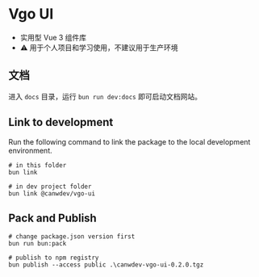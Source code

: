 # Vgo UI

- 实用型 Vue 3 组件库
- ⚠️ 用于个人项目和学习使用，不建议用于生产环境

## 文档

进入 `docs` 目录，运行 `bun run dev:docs` 即可启动文档网站。

## Link to development

Run the following command to link the package to the local development environment.

```shell
# in this folder
bun link

# in dev project folder
bun link @canwdev/vgo-ui
```

## Pack and Publish

```shell
# change package.json version first
bun run bun:pack

# publish to npm registry
bun publish --access public .\canwdev-vgo-ui-0.2.0.tgz
```
